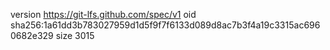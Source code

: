 version https://git-lfs.github.com/spec/v1
oid sha256:1a61dd3b783027959d1d5f9f7f6133d089d8ac7b3f4a19c3315ac6960682e329
size 3015
